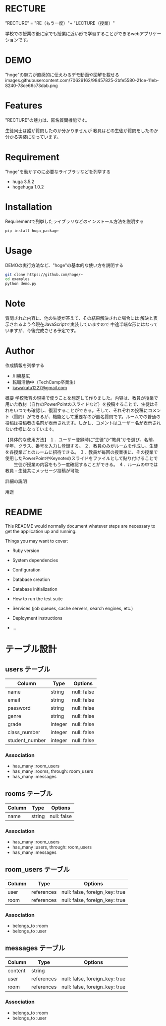 # RECTURE
 
”RECTURE” = "RE（もう一度）"+ "LECTURE（授業）" 

学校での授業の後に家でも授業に近い形で学習することができるwebアプリケーションです。

# DEMO
 
"hoge"の魅力が直感的に伝えわるデモ動画や図解を載せる
 images.githubusercontent.com/70629162/98457825-2bfe5580-21ce-11eb-8240-78ce66c73dab.png
 
# Features

"RECTURE"の魅力は、匿名質問機能です。

生徒同士は誰が質問したのか分かりませんが
教員はどの生徒が質問をしたのか分かる実装になっています。

 
# Requirement
 
"hoge"を動かすのに必要なライブラリなどを列挙する
 
* huga 3.5.2
* hogehuga 1.0.2
 
# Installation
 
Requirementで列挙したライブラリなどのインストール方法を説明する
 
```bash
pip install huga_package
```
 
# Usage
 
DEMOの実行方法など、"hoge"の基本的な使い方を説明する
 
```bash
git clone https://github.com/hoge/~
cd examples
python demo.py
```
 
# Note
 
質問された内容に、他の生徒が答えて、その結果解決された場合には
解決と表示されるよう今現在JavaScriptで実装していますので
中途半端な形にはなっていますが、今後完成させる予定です。
 
# Author
 
作成情報を列挙する
 
* 川勝基広
* 転職活動中（TechCamp卒業生）
* kawakatu1227@gmail.com
 
 
 
概要
学校教育の現場で使うことを想定して作りました。内容は、教員が授業で用いた教材（自作のPowerPointのスライドなど）を投稿することで、生徒はそれをいつでも確認し、復習することができる。そして、それぞれの投稿にコメント（質問）ができるが、機能として重要なのが匿名質問です。ルームでの普通の投稿は投稿者の名前が表示されます。しかし、コメントはユーザー名が表示されない仕様になっています。

【具体的な使用方法】
１．ユーザー登録時に”生徒”か”教員”かを選び、名前、学年、クラス、番号を入力し登録する。
２．教員のみがルームを作成し、生徒を各授業ごとのルームに招待できる。
３．教員が毎回の授業後に、その授業で使用したPowerPointやKeynoteのスライドをファイルとして貼り付けることで
　　生徒が授業の内容をもう一度確認することができる。
４．ルームの中では教員・生徒共にメッセージ投稿が可能

詳細の説明

用途






# README

This README would normally document whatever steps are necessary to get the
application up and running.

Things you may want to cover:

* Ruby version

* System dependencies

* Configuration

* Database creation

* Database initialization

* How to run the test suite

* Services (job queues, cache servers, search engines, etc.)

* Deployment instructions

* ...

# テーブル設計

## users テーブル

| Column        | Type    | Options     |
| ------------- | ------- | ----------- |
| name          | string  | null: false |
| email         | string  | null: false |
| password      | string  | null: false |
| genre         | string  | null: false |
| grade         | integer | null: false |
| class_number  | integer | null: false |
| student_number | integer | null: false |

### Association

- has_many :room_users
- has_many :rooms, through: room_users
- has_many :messages


## rooms テーブル

| Column | Type   | Options     |
| ------ | ------ | ----------- |
| name   | string | null: false |

### Association

- has_many :room_users
- has_many :users, through: room_users
- has_many :messages


## room_users テーブル

| Column | Type       | Options                        |
| ------ | ---------- | ------------------------------ |
| user   | references | null: false, foreign_key: true |
| room   | references | null: false, foreign_key: true |

### Association

- belongs_to :room
- belongs_to :user


## messages テーブル

| Column  | Type       | Options                        |
| ------- | ---------- | ------------------------------ |
| content | string     |                                |
| user    | references | null: false, foreign_key: true |
| room    | references | null: false, foreign_key: true |

### Association

- belongs_to :room
- belongs_to :user
